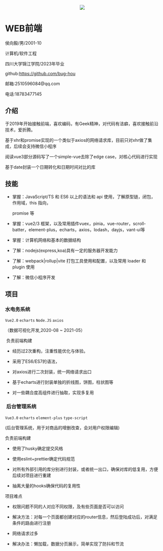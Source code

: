 <p align="center">
  <img src="https://github-readme-stats.vercel.app/api?username=bug-hou&show_icons=true&count_private=true&hide=prs&theme=default_repocard"/>
</p>

# WEB前端

侯向毅/男/2001-10

计算机/软件工程

四川大学锦江学院/2023年毕业


github:https://github.com/bug-hou

邮箱:2510596084\@qq.com

电话:18783477145

## 介绍

于2019年开始接触前端，喜欢编码，有Geek精神，对代码有洁癖，喜欢接触前沿技术，爱折腾。

基于xhr和promise实现的一个类似于axios的网络请求库，目前只对xhr做了集成，后续会支持微信小程序

阅读vue3部分源码写了一个simple-vue去除了edge case，对核心代码进行实现

基于date封装一个日期转化和日期时间对比的库

## 技能

*   掌握：JavaScript/TS 和 ES6 以上的语法和 api 使用，了解原型链，闭包，作用域，this 指向，

    promise 等

*   掌握：vue2/3 框架，以及常用插件vuex，pinia，vue-router，scroll-batter，element-plus，echarts，axios，lodash，dayjs，vant-ui等

*   掌握：计算机网络和基本的数据结构

*   了解：nodejs(express,koa)具有一定的服务器开发能力

*   了解：webpack|rollup|vite 打包工具使用和配置，以及常用 loader 和 plugin 使用

*   了解：微信小程序开发

## 项目

### 水电务系统

`Vue2.0` `echarts` `Node.JS` `axios`&nbsp;

（数据可视化开发,2020-08 \~ 2021-05）

&nbsp;负责前端构建

*   经历过2次重构，注重性能优化与体验。

*   采用了ES6/ES7的语法，

*   对axios进行二次封装，统一网络请求出口

*   基于echarts进行封装单独的折线图，饼图，柱状图等

*   对一些耦合度高组件进行抽取，实现多复用

### &nbsp;后台管理系统

`Vue3.0` `echarts` `element-plus` `type-script`&nbsp;

(后台管理系统，用于对商品的增删改查，会对用户权限编辑)

负责前端构建

*   使用了husky确定提交风格

*   使用eslint+prettier确定代码规范

*   对所有外部引用的库分别进行封装，或者统一出口，确保对库的低复用，方便后续对项目进行重建

*   抽离大量的hooks确保代码的复用性

项目难点

*   权限问题不同的人对应不同权限，及有些页面是否可以访问

*   解决方法：对每一个页面都创建对应的router信息，然后登陆成功后，对满足条件的路由进行注册

*   网络请求过多

*   解决办法：懒加载，数据分页展示，简单实现了防抖和节流


